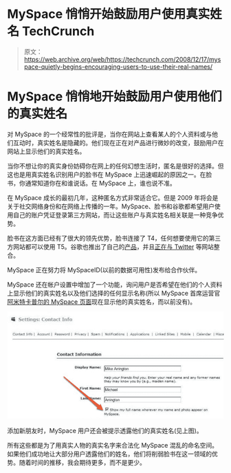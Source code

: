 # MySpace 悄悄开始鼓励用户使用真实姓名 TechCrunch

> 原文：<https://web.archive.org/web/https://techcrunch.com/2008/12/17/myspace-quietly-begins-encouraging-users-to-use-their-real-names/>

# MySpace 悄悄地开始鼓励用户使用他们的真实姓名

对 MySpace 的一个经常性的批评是，当你在网站上查看某人的个人资料或与他们互动时，真实姓名是隐藏的。他们现在正在对产品进行微妙的改变，鼓励用户在网站上显示他们的真实姓名。

当你不想让你的真实身份妨碍你在网上的任何幻想生活时，匿名是很好的选择。但这也是用真实姓名识别用户的脸书在 MySpace 上迅速崛起的原因之一。在脸书，你通常知道你在和谁说话。在 MySpace 上，谁也说不准。

在 MySpace 成长的最初几年，这种匿名方式非常适合它。但是 2009 年将会是关于社交网络身份和在网络上传播的一年。MySpace、脸书和谷歌都希望用户使用自己的账户凭证登录第三方网站，而让这些账户与真实姓名相关联是一种竞争优势。

脸书在这方面已经有了很大的领先优势，脸书连接了 T4，任何想要使用它的第三方网站都可以使用 T5。谷歌也推出了自己的[产品](https://web.archive.org/web/20221203185751/http://www.beta.techcrunch.com/2008/12/04/google-friend-connect-now-open-to-all-websites/)，并且[正在与 Twitter](https://web.archive.org/web/20221203185751/http://www.beta.techcrunch.com/2008/12/15/twitter-google/) 等网站整合。

MySpace 正在努力将 MySpaceID(以前的数据可用性)发布给合作伙伴。

MySpace 还在帐户设置中增加了一个功能，询问用户是否希望在他们的个人资料上显示他们的真实姓名以及他们选择的任何显示名称(所以 MySpace 首席运营官[阿米特卡普尔的 MySpace 页面](https://web.archive.org/web/20221203185751/http://profile.myspace.com/index.cfm?fuseaction=user.viewProfile&friendID=10004)现在显示他的真实姓名，而以前没有)。

![](img/0b12e47ab5887e20f91aa6e033ac2834.png)

添加新朋友时，MySpace 用户还会被提示透露他们的真实姓名(见上图)。

所有这些都是为了用真实人物的真实名字来合法化 MySpace 混乱的命名空间。如果他们成功地让大部分用户透露他们的姓名，他们将削弱脸书在这一领域的优势。随着时间的推移，我会期待更多，而不是更少。